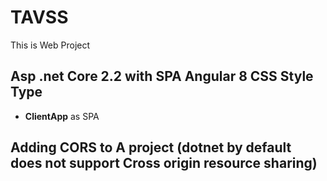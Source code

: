 # TAVSS
This is Web Project 

## Asp .net Core 2.2 with SPA Angular 8 CSS Style Type
 - __ClientApp__ as SPA
 
## Adding CORS to A project (dotnet by default does not support Cross origin resource sharing)


